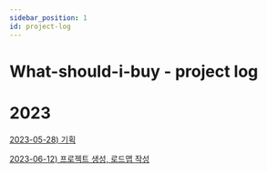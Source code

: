 ```yaml
---
sidebar_position: 1
id: project-log
---
```

# What-should-i-buy - project log

# 2023

[2023-05-28) 기획](./2023-05-28)

[2023-06-12) 프로젝트 생성, 로드맵 작성](./roadmap)